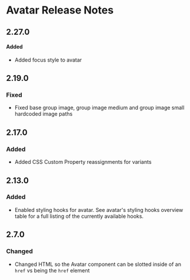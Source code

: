<!-- Release notes authoring guidelines: http://keepachangelog.com/ -->

# Avatar Release Notes

<!-- ## [Unreleased] -->
## 2.27.0

#### Added

- Added focus style to avatar

## 2.19.0

### Fixed

- Fixed base group image, group image medium and group image small hardcoded image paths

## 2.17.0

### Added

- Added CSS Custom Property reassignments for variants

<!-- ## [Unreleased] -->

## 2.13.0

### Added

- Enabled styling hooks for avatar. See avatar's styling hooks overview table for a full listing of the currently available hooks.

## 2.7.0

### Changed

- Changed HTML so the Avatar component can be slotted inside of an `href` vs being the `href` element
